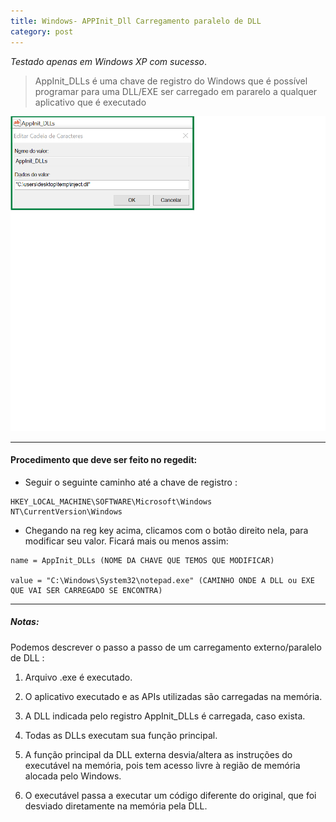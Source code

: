 ```yaml
---
title: Windows- APPInit_Dll Carregamento paralelo de DLL
category: post
---
```



*Testado apenas em Windows XP com sucesso*.

>AppInit_DLLs é uma chave de registro do Windows que é possível programar para uma DLL/EXE ser carregado em pararelo a qualquer aplicativo que é executado


![aaa](imgs/00.png)

---


#### Procedimento que deve ser feito no regedit:


- Seguir o seguinte caminho até a chave de registro :


```text
HKEY_LOCAL_MACHINE\SOFTWARE\Microsoft\Windows NT\CurrentVersion\Windows
```

- Chegando na reg key acima, clicamos com o botão direito nela, para modificar seu valor. Ficará mais ou menos assim:


```text
name = AppInit_DLLs (NOME DA CHAVE QUE TEMOS QUE MODIFICAR)

value = "C:\Windows\System32\notepad.exe" (CAMINHO ONDE A DLL ou EXE QUE VAI SER CARREGADO SE ENCONTRA)
```

---

##### Notas:

Podemos descrever o passo a passo de um carregamento externo/paralelo de DLL :

1. Arquivo .exe é executado.

2. O aplicativo executado e as APIs utilizadas são carregadas na memória.

3. A DLL indicada pelo registro AppInit_DLLs é carregada, caso exista.

4. Todas as DLLs executam sua função principal.

5. A função principal da DLL externa desvia/altera as instruções do executável na memória, pois tem acesso livre à região de memória alocada pelo Windows.

6. O executável passa a executar um código diferente do original, que foi desviado diretamente na memória pela DLL.
